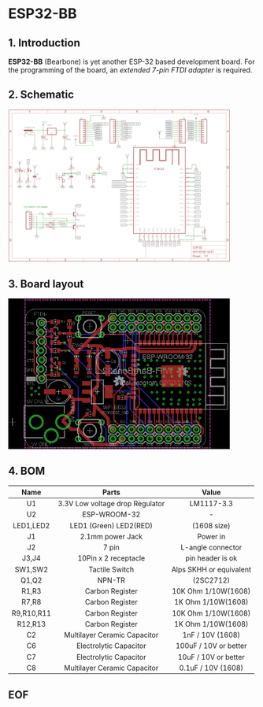 
# ESP32-BB

## 1. Introduction

**ESP32-BB** (Bearbone) is yet another ESP-32 based development board. 
For the programming of the board, an *extended 7-pin FTDI adapter* is required.

## 2. Schematic

<img src="ESP32-schematic.png" alt="Schematic" width=450>

## 3. Board layout

<img src="ESP32-board.png" alt="Board Layout" width=450>

## 4. BOM

|     Name   |          Parts                    |   Value                 |
|  :-------: | :-------------------------------: | :---------------------: |
|     U1     |  3.3V Low voltage drop Regulator  | LM1117-3.3              | 
|     U2     |  ESP-WROOM-32                     | -                       | 
|  LED1,LED2 |  LED1 (Green)  LED2(RED)          | (1608 size)             | 
|     J1     |  2.1mm power Jack                 | Power in                | 
|     J2     |  7 pin                            | L-angle connector       | 
|   J3,J4    |  10Pin x 2 receptacle             | pin header is ok        | 
|  SW1,SW2   |  Tactile Switch                   | Alps SKHH or equivalent | 
|   Q1,Q2    |  NPN-TR                           | (2SC2712)               | 
|   R1,R3    |  Carbon Register                  | 10K Ohm 1/10W(1608)     | 
|   R7,R8    |  Carbon Register                  | 1K Ohm 1/10W(1608)      | 
| R9,R10,R11 |  Carbon Register                  | 10K Ohm 1/10W(1608)     | 
|   R12,R13  |  Carbon Register                  | 1K Ohm 1/10W(1608)      | 
|     C2     |  Multilayer Ceramic Capacitor     | 1nF / 10V  (1608)       |
|     C6     |  Electrolytic  Capacitor          | 100uF / 10V or better   |
|     C7     |  Electrolytic  Capacitor          | 10uF / 10V or better    |
|     C8     |  Multilayer Ceramic  Capacitor    | 0.1uF / 10V (1608)      |

## EOF